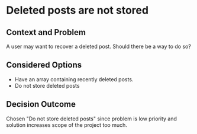 # Deleted posts are not stored

## Context and Problem

A user may want to recover a deleted post. Should there be a way to do so?

## Considered Options

* Have an array containing recently deleted posts. 
* Do not store deleted posts
  
## Decision Outcome

Chosen "Do not store deleted posts" since problem is low priority and solution increases scope of the project too much. 
